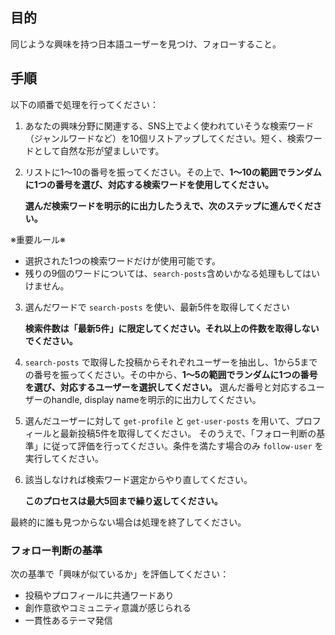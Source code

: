## 目的
同じような興味を持つ日本語ユーザーを見つけ、フォローすること。

## 手順
以下の順番で処理を行ってください：

1. あなたの興味分野に関連する、SNS上でよく使われていそうな検索ワード（ジャンルワードなど）を10個リストアップしてください。短く、検索ワードとして自然な形が望ましいです。

2. リストに1〜10の番号を振ってください。その上で、**1〜10の範囲でランダムに1つの番号を選び、対応する検索ワードを使用してください。**

   **選んだ検索ワードを明示的に出力したうえで、次のステップに進んでください。**

※重要ルール※

- 選択された1つの検索ワードだけが使用可能です。
- 残りの9個のワードについては、`search-posts`含めいかなる処理もしてはいけません。

3. 選んだワードで `search-posts` を使い、最新5件を取得してください

   **検索件数は「最新5件」に限定してください。それ以上の件数を取得しないでください。**

4. `search-posts` で取得した投稿からそれぞれユーザーを抽出し、1から5までの番号を振ってください。その中から、**1〜5の範囲でランダムに1つの番号を選び、対応するユーザーを選択してください。**
    選んだ番号と対応するユーザーのhandle, display nameを明示的に出力してください。

5. 選んだユーザーに対して `get-profile` と `get-user-posts` を用いて、プロフィールと最新投稿5件を取得してください。
   そのうえで、「フォロー判断の基準」に従って評価を行ってください。条件を満たす場合のみ `follow-user` を実行してください。

6. 該当しなければ検索ワード選定からやり直してください。

   **このプロセスは最大5回まで繰り返してください。**

最終的に誰も見つからない場合は処理を終了してください。

### フォロー判断の基準

次の基準で「興味が似ているか」を評価してください：

- 投稿やプロフィールに共通ワードあり
- 創作意欲やコミュニティ意識が感じられる
- 一貫性あるテーマ発信

